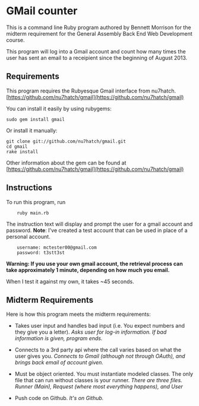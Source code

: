 # GMail counter

This is a command line Ruby program authored by Bennett Morrison for the midterm requirement for the General Assembly Back End Web Development course.

This program will log into a Gmail account and count how many times the user has sent an email to a receipient since the beginning of August 2013.

## Requirements

This program requires the Rubyesque Gmail interface from nu7hatch.  [https://github.com/nu7hatch/gmail](https://github.com/nu7hatch/gmail)

You can install it easily by using rubygems:

    sudo gem install gmail
    
Or install it manually:

    git clone git://github.com/nu7hatch/gmail.git
    cd gmail
    rake install

Other information about the gem can be found at [https://github.com/nu7hatch/gmail](https://github.com/nu7hatch/gmail)

## Instructions

To run this program, run 

		ruby main.rb

The instruction text will display and prompt the user for a gmail account and password.  **Note**: I've created a test account that can be used in place of a personal account.

		username: mctester00@gmail.com
		password: t3stt3st

**Warning: If you use your own gmail account, the retrieval process can take approximately 1 minute, depending on how much you email.**

When I test it against my own, it takes ~45 seconds.

## Midterm Requirements

Here is how this program meets the midterm requirements:

* Takes user input and handles bad input (i.e. You expect numbers and they give you a letter). 
_Asks user for log-in information.  If bad information is given, program ends._

* Connects to a 3rd party api where the call varies based on what the user gives you. 
_Connects to Gmail (although not through OAuth), and brings back email of account given._


* Must be object oriented. You must instantiate modeled classes. The only file that can run without classes is your runner. 
_There are three files.  Runner (Main), Request (where most everything happens), and User_


* Push code on Github. _It's on Github._

